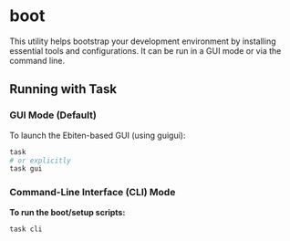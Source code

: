 # boot

This utility helps bootstrap your development environment by installing essential tools and configurations. It can be run in a GUI mode or via the command line.


## Running with Task

### GUI Mode (Default)

To launch the Ebiten-based GUI (using guigui):

```sh
task
# or explicitly
task gui
```

### Command-Line Interface (CLI) Mode

**To run the boot/setup scripts:**

```sh
task cli
```

